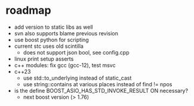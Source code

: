 # roadmap
- add version to static libs as well
- svn also supports blame previous revision
- use boost python for scripting
- current stc uses old scintilla
  - does not support json bool, see config.cpp
- linux print setup asserts
- c++ modules: fix gcc (gcc-12), test msvc
- c++23
  - use std::to_underlying instead of static_cast
  - use string::contains at various places instead of find != npos
- is the define BOOST_ASIO_HAS_STD_INVOKE_RESULT ON necessary?
  - next boost version (> 1.76)
